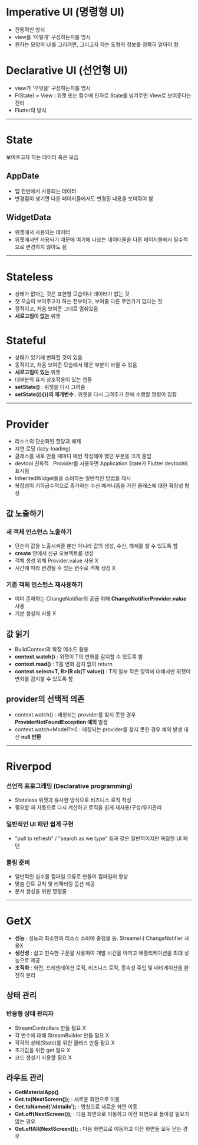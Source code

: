# Imperative UI (명령형 UI)   
- 전통적인 방식
- view를 '어떻게' 구성하는지를 명시
- 원하는 모양의 UI를 그리려면, 그리고자 하는 도형의 정보를 정확히 알아야 함
  
# Declarative UI (선언형 UI)
- view가 '무엇을' 구성하는지를 명시
- F(State) = View : 위젯 또는 함수에 인자로 State를 넘겨주면 View로 보여준다는 진리
- Flutter의 방식
***

# State
보여주고자 하는 데이터 혹은 모습
## AppDate
- 앱 전반에서 사용되는 데이터
- 변경점이 생기면 다른 페이지들에서도 변경된 내용을 보여줘야 함
## WidgetData
- 위젯에서 사용되는 데이터
- 위젯에서만 사용되기 때문에 여기에 나오는 데이터들을 다른 페이지들에서 필수적으로 변경하지 않아도 됨
***

# Stateless
- 상태가 없다는 것은 표현할 모습이나 데이터가 없는 것
- 첫 모습이 보여주고자 하는 전부이고, 보여줄 다른 무언가가 없다는 것
- 정적이고, 처음 보여준 그대로 멈춰있음
- **새로고침이 없는** 위젯

# Stateful
- 상태가 있기에 변화할 것이 있음
- 동적이고, 처음 보여준 모습에서 많은 부분이 바뀔 수 있음
- **새로고침이 있는** 위젯
- 대부분의 유저 상호작용이 있는 앱들
- **setState()** : 위젯을 다시 그려줌
- **setState((){})의 매개변수** : 위젯을 다시 그려주기 전에 수행할 명령어 집합
***

# Provider
- 리소스의 단순화된 할당과 해제
- 지연 로딩 (lazy-loading)
- 클래스를 새로 만들 때마다 매번 작성해야 했던 부분을 크게 줄임
- devtool 친화적 : Provider를 사용하면 Application State가 Flutter devtool에 표시됨
- InheritedWidget들을 소비하는 일반적인 방법을 제시
- 복잡성이 기하급수적으로 증가하는 수신 매커니즘을 가진 클래스에 대한 확장성 향상
## 값 노출하기
### 새 객체 인스턴스 노출하기
- 단순히 값을 노출시켜줄 뿐만 아니라 값의 생성, 수신, 해제를 할 수 있도록 함
- **create** 안에서 신규 오브젝트를 생성
- 객체 생성 위해 Provider.value 사용 X
- 시간에 따라 변경될 수 있는 변수로 객체 생성 X
### 기존 객체 인스턴스 재사용하기
- 이미 존재하는 ChangeNotifier의 공급 위해 **ChangeNotifierProvider.value** 사용
- 기본 생성자 사용 X

## 값 읽기
- BuildContext의 확장 메소드 활용
- **context.watch<T>()** : 위젯이 T의 변화를 감지할 수 있도록 함
- **context.read<T>()** : T를 변화 감지 없이 return
- **context.select<T, R>(R cb(T value))** : T의 일부 작은 영역에 대해서만 위젯이 변화를 감지할 수 있도록 함

## provider의 선택적 의존
- context.watch<Model>() : 매칭되는 provider를 찾지 못한 경우 **ProviderNotFoundException 예외** 발생
- context.watch<Model?>() : 매칭되는 provider를 찾지 못한 경우 예외 발생 대신 **null 반환**
***

# Riverpod
### 선언적 프로그래밍 (Declarative programming)
- Stateless 위젯과 유사한 방식으로 비즈니스 로직 작성
- 필요할 때 자동으로 다시 계산하고 로직을 쉽게 재사용/구성/유지관리
### 일반적인 UI 패턴 쉽게 구현
- "pull to refresh" / "search as we type" 등과 같은 일반적이지만 복잡한 UI 패턴
### 툴링 준비
- 일반적인 실수를 컴파일 오류로 만들어 컴파일러 향상
- 맞춤 린트 규칙 및 리팩터링 옵션 제공
- 문서 생성을 위한 명령줄
***

# GetX
- **성능** : 성능과 최소한의 리소스 소비에 중점을 둠. Streams나 ChangeNotifier 사용X
- **생산성** : 쉽고 친숙한 구문을 사용하여 개발 시간을 아끼고 애플리케이션을 최대 성능으로 제공
- **조직화** : 화면, 프레젠테이션 로직, 비즈니스 로직, 종속성 주입 및 네비게이션을 완전히 분리
## 상태 관리
### 반응형 상태 관리자
- StreamControllers 만들 필요 X
- 각 변수에 대해 StreamBuilder 만들 필요 X
- 각각의 상태(State)를 위한 클래스 만들 필요 X
- 초기값을 위한 get 필요 X
- 코드 생성기 사용할 필요 X
## 라우트 관리
- **GetMaterialApp()**
- **Get.to(NextScreen());** : 새로운 화면으로 이동
- **Get.toNamed('/details');** : 명칭으로 새로운 화면 이동
- **Get.off(NextScreen());** : 다음 화면으로 이동하고 이전 화면으로 돌아갈 필요가 없는 경우
- **Get.offAll(NextScreen());** : 다음 화면으로 이동하고 이전 화면들 모두 닫는 경우
